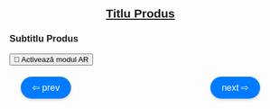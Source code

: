<html lang="ro">
<head>
    <meta charset="UTF-8">
    <meta name="viewport" content="width=device-width, initial-scale=1.0">
    <title>Produse de calitate superioară</title>
    <script type="module" src="https://unpkg.com/@google/model-viewer"></script>
    <style>
        body {
            margin: 0;
            padding: 0;
            font-family: Arial, sans-serif;
        }
        model-viewer {
            width: 100%;
            height: 300px;
        }
        .navigation {
            display: flex;
            justify-content: space-between;
            margin-top: 20px;
            padding: 0 20px;
        }
        .nav-button {
            cursor: pointer;
            background-color: #007BFF;
            border: none;
            border-radius: 20px;
            padding: 10px 20px;
            font-size: 16px;
            color: white;
            box-shadow: 0 2px 4px rgba(0, 0, 0, 0.2);
            transition: background-color 0.3s, box-shadow 0.3s;
        }
        .nav-button:hover {
            background-color: #0056b3;
            box-shadow: 0 4px 8px rgba(0, 0, 0, 0.3);
        }
        .content {
            max-width: 800px;
            margin: auto;
            padding: 20px;
        }
    </style>
</head>
<body>

<div class="content">
    <h2 style="text-align: center;"><a id="mainTitle" href="#" target="_blank">Titlu Produs</a></h2>
    <div class="model-and-navigation">
        <h3 id="subtitle">Subtitlu Produs</h3>
        <model-viewer 
            id="modelViewer" 
            src="Avatar4.glb" 
            ios-src="Avatar4.usdz" 
            ar 
            ar-modes="webxr scene-viewer quick-look" 
            camera-controls 
            auto-rotate 
            environment-image="neutral" 
            shadow-intensity="1" 
            alt="Produs"
            min-camera-orbit="auto 45deg 0deg" 
            max-camera-orbit="auto 105deg auto">
            <button slot="ar-button" class="ar-button">
                <span class="levitate">👋</span> Activează modul AR
            </button>
        </model-viewer>
        <div class="navigation">
            <button type="button" class="nav-button" onclick="changeModel(-1)">⇦ prev</button>
            <button type="button" class="nav-button" onclick="changeModel(1)">next ⇨</button>
        </div>
    </div>
</div>

<script>
    const models = [
        { file: "jordan.glb", iosFile: "jordan.usdz", title: "Cumpără acum Air Jordan 4 Retro", url: "https://unfazed.ro/products/air-jordan-4-retro-se-craft-medium-olive", subtitle: "Air Jordan 4 Retro SE Craft \"Medium Olive\"", features: "" },
        { file: "Adidas.glb", iosFile: "Adidas.usdz", title: "Cumpără acum Adidas Samba OG", url: "https://unfazed.ro/products/adidas-samba-og-cloud-white?_pos=1&_sid=6d480c095&_ss=r", subtitle: "Adidas Samba OG \"Cloud White\"", features: "" },
        { file: "nike.glb", iosFile: "nike.usdz", title: "Cumpără acum Nike Air Force 1", url: "https://unfazed.ro/products/nike-air-force-1-low-triple-white", subtitle: "Nike Air Force 1 Low \"Triple White\"", features: "" }
    ];
    let currentIndex = 0;

    function changeModel(step) {
        currentIndex += step;

        if (currentIndex >= models.length) {
            currentIndex = 0;
        } else if (currentIndex < 0) {
            currentIndex = models.length - 1;
        }

        updateModel();
    }

    function updateModel() {
        const model = models[currentIndex];
        const viewer = document.getElementById('modelViewer');
        const titleElement = document.getElementById('mainTitle');
        const subtitleElement = document.getElementById('subtitle');

        viewer.src = model.file;
        viewer.setAttribute('ios-src', model.iosFile);
        viewer.alt = model.subtitle;
        titleElement.href = model.url;
        titleElement.textContent = model.title;
        subtitleElement.textContent = model.subtitle;
    }

    updateModel();
</script>

</body>
</html>
